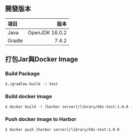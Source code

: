 ## 開發版本
| 項目     |             版本 |
|:-------|---------------:|
| Java   | OpenJDK 16.0.2 |
| Gradle |          7.4.2 |


## 打包Jar與Docker Image
### Build Package
```bash
$./gradlew build -x test
```

### Build docker image
```bash
$ docker build -t [harbor server]/library/k8s-test:1.0.0 .
```

### Push docker image to Harbor
```bash
$ docker push [harbor server]/library/k8s-test:1.0.0
```
